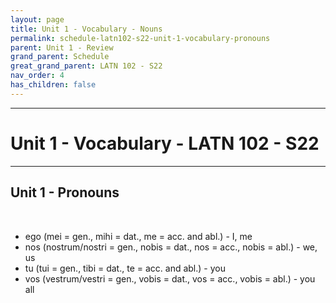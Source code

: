 ```yaml
---
layout: page
title: Unit 1 - Vocabulary - Nouns
permalink: schedule-latn102-s22-unit-1-vocabulary-pronouns
parent: Unit 1 - Review
grand_parent: Schedule
great_grand_parent: LATN 102 - S22
nav_order: 4
has_children: false
---
```

***

# Unit 1 - Vocabulary - LATN 102 - S22

***

## Unit 1 - Pronouns
&nbsp;
- ego (mei = gen., mihi = dat., me = acc. and abl.) - I, me
- nos (nostrum/nostri = gen., nobis = dat., nos = acc., nobis = abl.) - we, us
- tu (tui = gen., tibi = dat., te = acc. and abl.) - you
- vos (vestrum/vestri = gen., vobis = dat., vos = acc., vobis = abl.) - you all
